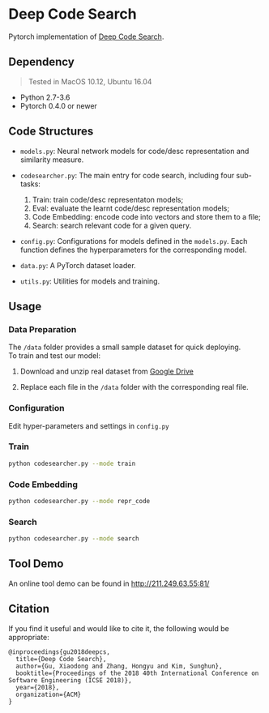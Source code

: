 # Deep Code Search

Pytorch implementation of [Deep Code Search](https://guxd.github.io/papers/deepcs.pdf).

## Dependency
> Tested in MacOS 10.12, Ubuntu 16.04
* Python 2.7-3.6
* Pytorch 0.4.0 or newer

## Code Structures

 - `models.py`: Neural network models for code/desc representation and similarity measure.
 
 - `codesearcher.py`: The main entry for code search, including four sub-tasks: 
     1) Train: train code/desc representaton models; 
     2) Eval: evaluate the learnt code/desc representation models; 
     3) Code Embedding: encode code into vectors and store them to a file; 
     4) Search: search relevant code for a given query.
     
 - `config.py`: Configurations for models defined in the `models.py`. 
   Each function defines the hyperparameters for the corresponding model.
   
 - `data.py`: A PyTorch dataset loader.
 - `utils.py`: Utilities for models and training. 

 
## Usage

   ### Data Preparation
  The `/data` folder provides a small sample dataset for quick deploying.  
  To train and test our model:
  
  1) Download and unzip real dataset from [Google Drive](https://drive.google.com/drive/folders/1GZYLT_lzhlVczXjD6dgwVUvDDPHMB6L7?usp=sharing)
  
  2) Replace each file in the `/data` folder with the corresponding real file. 
  
   ### Configuration
   Edit hyper-parameters and settings in `config.py`

   ### Train
   
   ```bash
   python codesearcher.py --mode train
   ```
   
   ### Code Embedding
   
   ```bash
   python codesearcher.py --mode repr_code
   ```
   
   ### Search
   
   ```bash
   python codesearcher.py --mode search
   ```

## Tool Demo

An online tool demo can be found in http://211.249.63.55:81/

## Citation

 If you find it useful and would like to cite it, the following would be appropriate:
```
@inproceedings{gu2018deepcs,
  title={Deep Code Search},
  author={Gu, Xiaodong and Zhang, Hongyu and Kim, Sunghun},
  booktitle={Proceedings of the 2018 40th International Conference on Software Engineering (ICSE 2018)},
  year={2018},
  organization={ACM}
}
```
